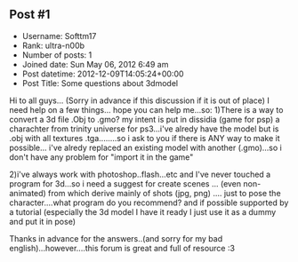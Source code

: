 ## Post #1
- Username: Softtm17
- Rank: ultra-n00b
- Number of posts: 1
- Joined date: Sun May 06, 2012 6:49 am
- Post datetime: 2012-12-09T14:05:24+00:00
- Post Title: Some questions about 3dmodel

Hi to all guys...
(Sorry in advance if this discussion if it is out of place)
I need help on a few things...
hope you can help me...so:
1)There is a way to convert a 3d file .Obj to .gmo?
my intent is put in dissidia (game for psp) a charachter from trinity universe for ps3...i've alredy have the model but is .obj with all textures .tga........so i ask to you if there is ANY way to make it possible...
i've alredy replaced an existing model with another (.gmo)...so i don't have any problem for "import it in the game" 

2)i've always work with photoshop..flash...etc and I've never touched a program for 3d...so i need a suggest for create scenes ... (even non-animated) from which derive mainly of shots (jpg, png) .... just to pose the character....what program do you recommend? and if possible supported by a tutorial (especially the 3d model I have it ready I just use it as a dummy and put it in pose)

Thanks in advance for the answers..(and sorry for my bad english)...however....this forum is great and full of resource :3
